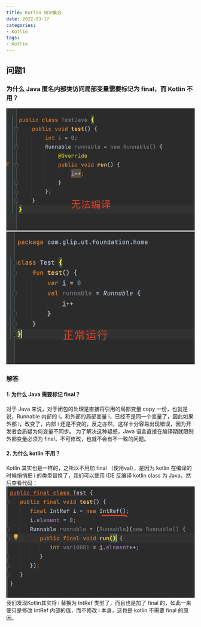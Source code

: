 ```yaml
---
title: Kotlin 知识集合
date: 2022-03-17
categories:
- Kotlin
tags:
- Kotlin
---
```

## 问题1
### 为什么 Java 匿名内部类访问局部变量需要标记为 final，而 Kotlin 不用？
![](../../images/2022-03-17-01-03-40.png)
![](../../images/2022-03-17-01-03-49.png)
### 解答
#### 1. 为什么 Java 需要标记 final？
对于 Java 来说，对于闭包的处理是直接将引用的局部变量 copy 一份，也就是说，Runnable 内部的 i，和外部的局部变量 i，已经不是同一个变量了，因此如果外部 i，改变了，内部 i 还是不变的，反之亦然，这样十分容易出现错误，因为开发者会质疑为何变量不同步。
为了解决这种疑惑，Java 语言直接在编译期就限制外部变量必须为 final，不可修改，也就不会有不一致的问题。
#### 2. 为什么 kotlin 不用？
Kotlin 其实也是一样的，之所以不用加 final （使用val），是因为 kotlin 在编译的时候悄悄把 i 的类型替换了，我们可以使用 IDE 反编译 kotlin class 为 Java，然后查看代码：
![](../../images/2022-03-17-01-11-41.png)
我们发现Kotlin其实将 i 替换为 IntRef 类型了，而且也是加了 final 的，如此一来便只是修改 IntRef 内部的值，而不修改 i 本身，这也是 kotlin 不需要 final 的原因。

